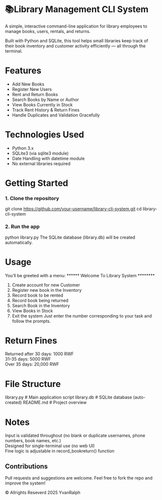 # 📚Library Management CLI System
A simple, interactive command-line application for library employees to manage books, users, rentals, and returns.

Built with Python and SQLite, this tool helps small libraries keep track of their book inventory and customer activity efficiently — all through the terminal.

# Features
  * Add New Books  
  * Register New Users  
  * Rent and Return Books  
  * Search Books by Name or Author  
  * View Books Currently in Stock  
  * Track Rent History & Return Fines  
  * Handle Duplicates and Validation Gracefully


# Technologies Used
  * Python 3.x  
  * SQLite3 (via sqlite3 module)  
  * Date Handling with datetime module  
  * No external libraries required

# Getting Started

### 1. Clone the repository
  git clone https://github.com/your-username/library-cli-system.git
  cd library-cli-system
### 2. Run the app
  python library.py
  The SQLite database (library.db) will be created automatically.

# Usage
You’ll be greeted with a menu:
****** Welcome To Library System ********

1. Create account for new Customer  
2. Register new book in the Inventory  
3. Record book to be rented  
4. Record book being returned  
5. Search Book in the Inventory  
6. View Books in Stock  
7. Exit the system
Just enter the number corresponding to your task and follow the prompts.

# Return Fines
  Returned after 30 days: 1000 RWF  
  31–35 days: 5000 RWF  
  Over 35 days: 20,000 RWF

# File Structure
  library.py        # Main application script
  library.db        # SQLite database (auto-created)
  README.md         # Project overview

# Notes
  Input is validated throughout (no blank or duplicate usernames, phone numbers, book names, etc.)  
  Designed for single-terminal use (no web UI)  
  Fine logic is adjustable in record_bookreturn() function

## Contributions
Pull requests and suggestions are welcome. Feel free to fork the repo and improve the system!

© Allrights Reseverd 2025 YvanRalph
